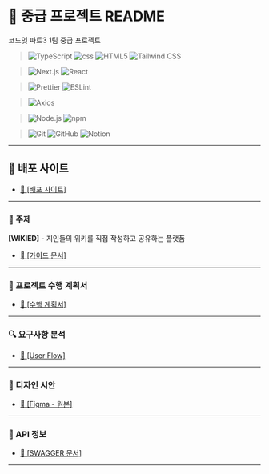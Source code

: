 # 📜 중급 프로젝트 README

코드잇 파트3 1팀 중급 프로젝트

> ![TypeScript](https://img.shields.io/badge/-TypeScript-3178C6?logo=typescript&logoColor=white&labelColor=20232a)
> ![css](https://img.shields.io/badge/-css-663399?logo=css&logoColor=white&labelColor=20232a)
> ![HTML5](https://img.shields.io/badge/-HTML5-E34F26?logo=html5&logoColor=white&labelColor=20232a)
> ![Tailwind CSS](https://img.shields.io/badge/-Tailwind_CSS-06B6D4?logo=tailwindcss&logoColor=white&labelColor=20232a)

> ![Next.js](https://img.shields.io/badge/-Next.js-000000?logo=next.js&logoColor=white&labelColor=20232a)
> ![React](https://img.shields.io/badge/-React-61DAFB?logo=react&logoColor=white&labelColor=20232a)

> ![Prettier](https://img.shields.io/badge/-Prettier-F7B93E?logo=prettier&logoColor=white&labelColor=20232a)
> ![ESLint](https://img.shields.io/badge/-ESLint-4B32C3?logo=eslint&logoColor=white&labelColor=20232a)

> ![Axios](https://img.shields.io/badge/-Axios-5A29E4?logo=axios&logoColor=white&labelColor=20232a)

> ![Node.js](https://img.shields.io/badge/-Node.js-5FA04E?logo=node.js&logoColor=white&labelColor=20232a)
> ![npm](https://img.shields.io/badge/-npm-CB3837?logo=npm&logoColor=white&labelColor=20232a)

> ![Git](https://img.shields.io/badge/-Git-F05032?logo=git&logoColor=white&labelColor=20232a)
> ![GitHub](https://img.shields.io/badge/-GitHub-181717?logo=github&logoColor=white&labelColor=20232a)
> ![Notion](https://img.shields.io/badge/-Notion-000000?logo=notion&logoColor=white&labelColor=20232a)

---

## 🚀 배포 사이트

- [🧷 [배포 사이트]](https://team1-w1k1ed-project.vercel.app/)

---

### 💌 주제

**[WIKIED]** - 지인들의 위키를 직접 작성하고 공유하는 플랫폼

- [🧷 [가이드 문서]](https://www.notion.so/codeit/_-Wikid-1fc6fd228e8d81a1a513cde96ff7011a)

---

### 📝 프로젝트 수행 계획서

- [🧷 [수행 계획서]](https://www.notion.so/231340c8f47a80fb925edcb7e4d0236f)

---

### 🔍 요구사항 분석

- [🧷 [User Flow]](https://www.figma.com/board/RJ7TJHqIX29oRSNYUTevG3/Wikid-userFlow?node-id=0-1&p=f&t=N3FX3ZcUwH4q2cBI-0)

---

### 🎨 디자인 시안

- [🧷 [Figma - 원본]](https://www.figma.com/design/7aLjzZy50LPISym2AMxuQW/-BBB-%EC%9C%84%ED%82%A4%EB%93%9C?node-id=0-1&p=f&t=WkWo7Snz4tLkMsiz-0)

---

### 🔌 API 정보

- [🧷 [SWAGGER 문서]](https://wikied-api.vercel.app/docs/#/)

---
